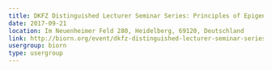```yaml
---
title: DKFZ Distinguished Lecturer Seminar Series: Principles of Epigenetics and Chromatin in Development and Human Disease
date: 2017-09-21
location: Im Neuenheimer Feld 280, Heidelberg, 69120, Deutschland
link: http://biorn.org/event/dkfz-distinguished-lecturer-seminar-series-principles-of-epigenetics-and-chromatin-in-development-and-human-disease/
usergroup: biorn
type: usergroup
---
```


